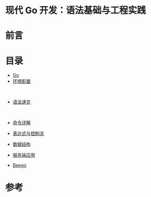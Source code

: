 
# 现代 Go 开发：语法基础与工程实践


# 前言


# 目录



- [Go]()
    
- [环境配置]()

    
- [语法速览]()

    
- [命令详解]()




- [表达式与控制流]()



- [数据结构]()



- [服务端应用]()



- [Beego]()


# 参考